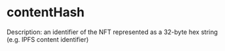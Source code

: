 # contentHash

Description: an identifier of the NFT represented as a 32-byte hex string (e.g. IPFS content identifier)
